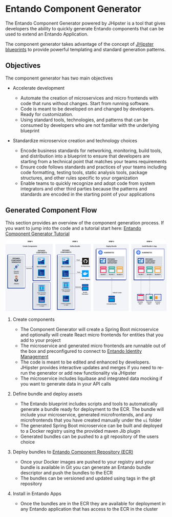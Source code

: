 # Entando Component Generator


The Entando Component Generator powered by JHipster is a tool that gives developers the ability to quickly generate Entando components that can be used to extend an Entando Application.

The component generator takes advantage of the concept of [JHipster blueprints](https://www.jhipster.tech/modules/creating-a-blueprint/) to provide powerful templating and standard generation patterns.

## Objectives

The component generator has two main objectives

* Accelerate development
  * Automate the creation of microservices and micro frontends with code that runs without changes. Start from running software.
  * Code is meant to be developed on and changed by developers. Ready for customization.
  * Using standard tools, technologies, and patterns that can be consumed by developers who are not familiar with the underlying blueprint

* Standardize microservice creation and technology choices
  * Encode business standards for networking, monitoring, build tools, and distribution into a blueprint to ensure that developers are starting from a technical point that matches your teams requirements
  * Ensure code follows standards and practices of your teams including code formatting, testing tools, static analysis tools, package structures, and other rules specific to your organization
  * Enable teams to quickly recognize and adopt code from system integrators and other third parties because the patterns and standards are encoded in the starting point of your applications

## Generated Component Flow

This section provides an overview of the component generation process. If you want to jump into the code and a tutorial start here: [Entando Component Generator Tutorial](../../tutorials/create/ms/generate-microservices-and-micro-frontends.md)

![Component Generator Flow](./img/component-gen-flow.png)

1. Create components
   - The Component Generator will create a Spring Boot microservice and optionally will create React micro frontends for entities that you add to your project
   - The microservice and generated micro frontends are runnable out of the box and preconfigured to connect to [Entando Identity Management](../consume/identity-management.md)
   - The code is meant to be edited and enhanced by developers. JHipster provides interactive updates and merges if you need to re-run the generator or add new functionality via JHipster
   - The microservice includes liquibase and integrated data mocking if you want to generate data in your API calls

2. Define bundle and deploy assets
   - The Entando blueprint includes scripts and tools to automatically generate a bundle ready for deployment to the ECR. The bundle will include your microservice, generated microfrontends, and any microfrontends that you have created manually under the `ui` folder
   - The generated Spring Boot microservice can be built and deployed to a Docker registry using the provided maven Jib plugin
   - Generated bundles can be pushed to a git repository of the users choice

3. Deploy bundles to [Entando Component Repository (ECR)](../compose/ecr-overview.md)
   - Once your Docker images are pushed to your registry and your bundle is available in Git you can generate an Entando bundle descriptor and push the bundles to the ECR
   - The bundles can be versioned and updated using tags in the git repository

4. Install in Entando Apps
   - Once the bundles are in the ECR they are available for deployment in any Entando application that has access to the ECR in the cluster
